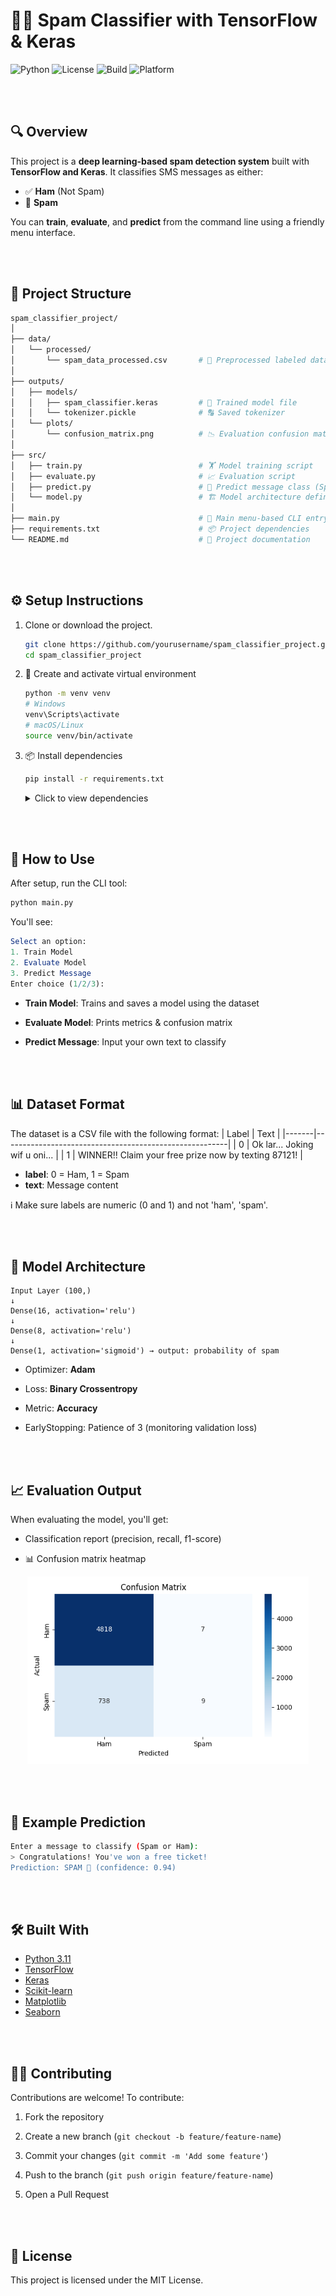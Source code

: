 # 🚫📩 Spam Classifier with TensorFlow & Keras

![Python](https://img.shields.io/badge/Python-3.11-blue.svg)
![License](https://img.shields.io/badge/License-MIT-green.svg)
![Build](https://img.shields.io/badge/Build-Passing-brightgreen)
![Platform](https://img.shields.io/badge/Platform-Windows%20%7C%20Linux%20%7C%20macOS-lightgrey)

<br><br>

## 🔍 Overview

This project is a **deep learning-based spam detection system** built with **TensorFlow and Keras**. It classifies SMS messages as either:

- ✅ **Ham** (Not Spam)  
- 🚨 **Spam**

You can **train**, **evaluate**, and **predict** from the command line using a friendly menu interface.

<br><br>

## 🧱 Project Structure
```bash
spam_classifier_project/
│
├── data/
│   └── processed/
│       └── spam_data_processed.csv       # 🧾 Preprocessed labeled dataset
│
├── outputs/
│   ├── models/
│   │   ├── spam_classifier.keras         # 🧠 Trained model file
│   │   └── tokenizer.pickle              # 🔠 Saved tokenizer
│   └── plots/
│       └── confusion_matrix.png          # 📉 Evaluation confusion matrix
│
├── src/
│   ├── train.py                          # 🏋️ Model training script
│   ├── evaluate.py                       # 📈 Evaluation script
│   ├── predict.py                        # 🔮 Predict message class (Spam or Ham)
│   └── model.py                          # 🏗️ Model architecture definition
│
├── main.py                               # 🧭 Main menu-based CLI entry point
├── requirements.txt                      # 📦 Project dependencies
└── README.md                             # 📘 Project documentation
```

<br><br>

## ⚙️ Setup Instructions

1. Clone or download the project.
   
   ```bash
   git clone https://github.com/yourusername/spam_classifier_project.git
   cd spam_classifier_project
   ```

3. 🧪 Create and activate virtual environment
   
   ```bash
   python -m venv venv
   # Windows
   venv\Scripts\activate
   # macOS/Linux
   source venv/bin/activate
   ```

3. 📦 Install dependencies

   ```bash
   pip install -r requirements.txt
   ```
   <details> <summary>Click to view dependencies</summary>
     tensorflow>=2.11.0
     pandas
     numpy
     scikit-learn
     matplotlib
     seaborn
   </details>

<br><br>

## 🚀 How to Use

After setup, run the CLI tool:
```bash
python main.py
```

You'll see:

```mathematica
Select an option:
1. Train Model
2. Evaluate Model
3. Predict Message
Enter choice (1/2/3):
```
- **Train Model**: Trains and saves a model using the dataset

- **Evaluate Model**: Prints metrics & confusion matrix

- **Predict Message**: Input your own text to classify

<br><br>

## 📊 Dataset Format
The dataset is a CSV file with the following format:
| Label | Text                                                   |
|-------|--------------------------------------------------------|
| 0     | Ok lar... Joking wif u oni...                          |
| 1     | WINNER!! Claim your free prize now by texting 87121!   |

- **label**: 0 = Ham, 1 = Spam
- **text**: Message content

ℹ️ Make sure labels are numeric (0 and 1) and not 'ham', 'spam'.

<br><br>

## 🧠 Model Architecture
```text
Input Layer (100,)
↓
Dense(16, activation='relu')
↓
Dense(8, activation='relu')
↓
Dense(1, activation='sigmoid') → output: probability of spam
```
- Optimizer: **Adam**

- Loss: **Binary Crossentropy**

- Metric: **Accuracy**

- EarlyStopping: Patience of 3 (monitoring validation loss)

<br><br>

## 📈 Evaluation Output

When evaluating the model, you'll get:

- Classification report (precision, recall, f1-score)

- 📊 Confusion matrix heatmap

<p align="center"> <img src="confusion_matrix.png" alt="Confusion Matrix" width="450"/> </p>

<br><br>

## 💬 Example Prediction

```bash
Enter a message to classify (Spam or Ham): 
> Congratulations! You've won a free ticket!
Prediction: SPAM 🚨 (confidence: 0.94)
```

<br><br>

## 🛠️ Built With

- [Python 3.11](https://www.python.org)
- [TensorFlow](https://www.tensorflow.org/)
- [Keras](https://keras.io/)
- [Scikit-learn](https://scikit-learn.org/)
- [Matplotlib](https://matplotlib.org/)
- [Seaborn](https://seaborn.pydata.org/)
  
<br><br>

## 🧑‍💻 Contributing

Contributions are welcome!
To contribute:

1. Fork the repository

2. Create a new branch (`git checkout -b feature/feature-name`)

3. Commit your changes (`git commit -m 'Add some feature'`)

4. Push to the branch (`git push origin feature/feature-name`)

5. Open a Pull Request

<br><br>

## 📜 License

This project is licensed under the MIT License.



